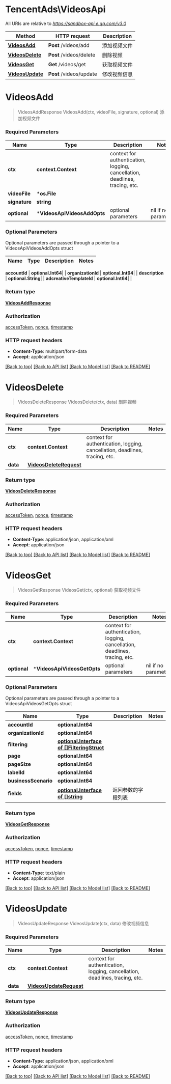 # TencentAds\VideosApi

All URIs are relative to *https://sandbox-api.e.qq.com/v3.0*

Method | HTTP request | Description
------------- | ------------- | -------------
[**VideosAdd**](VideosApi.md#VideosAdd) | **Post** /videos/add | 添加视频文件
[**VideosDelete**](VideosApi.md#VideosDelete) | **Post** /videos/delete | 删除视频
[**VideosGet**](VideosApi.md#VideosGet) | **Get** /videos/get | 获取视频文件
[**VideosUpdate**](VideosApi.md#VideosUpdate) | **Post** /videos/update | 修改视频信息


# **VideosAdd**
> VideosAddResponse VideosAdd(ctx, videoFile, signature, optional)
添加视频文件

### Required Parameters

Name | Type | Description  | Notes
------------- | ------------- | ------------- | -------------
 **ctx** | **context.Context** | context for authentication, logging, cancellation, deadlines, tracing, etc.
  **videoFile** | ***os.File**|  | 
  **signature** | **string**|  | 
 **optional** | ***VideosApiVideosAddOpts** | optional parameters | nil if no parameters

### Optional Parameters
Optional parameters are passed through a pointer to a VideosApiVideosAddOpts struct

Name | Type | Description  | Notes
------------- | ------------- | ------------- | -------------


 **accountId** | **optional.Int64**|  | 
 **organizationId** | **optional.Int64**|  | 
 **description** | **optional.String**|  | 
 **adcreativeTemplateId** | **optional.Int64**|  | 

### Return type

[**VideosAddResponse**](VideosAddResponse.md)

### Authorization

[accessToken](../README.md#accessToken), [nonce](../README.md#nonce), [timestamp](../README.md#timestamp)

### HTTP request headers

 - **Content-Type**: multipart/form-data
 - **Accept**: application/json

[[Back to top]](#) [[Back to API list]](../README.md#documentation-for-api-endpoints) [[Back to Model list]](../README.md#documentation-for-models) [[Back to README]](../README.md)

# **VideosDelete**
> VideosDeleteResponse VideosDelete(ctx, data)
删除视频

### Required Parameters

Name | Type | Description  | Notes
------------- | ------------- | ------------- | -------------
 **ctx** | **context.Context** | context for authentication, logging, cancellation, deadlines, tracing, etc.
  **data** | [**VideosDeleteRequest**](VideosDeleteRequest.md)|  | 

### Return type

[**VideosDeleteResponse**](VideosDeleteResponse.md)

### Authorization

[accessToken](../README.md#accessToken), [nonce](../README.md#nonce), [timestamp](../README.md#timestamp)

### HTTP request headers

 - **Content-Type**: application/json, application/xml
 - **Accept**: application/json

[[Back to top]](#) [[Back to API list]](../README.md#documentation-for-api-endpoints) [[Back to Model list]](../README.md#documentation-for-models) [[Back to README]](../README.md)

# **VideosGet**
> VideosGetResponse VideosGet(ctx, optional)
获取视频文件

### Required Parameters

Name | Type | Description  | Notes
------------- | ------------- | ------------- | -------------
 **ctx** | **context.Context** | context for authentication, logging, cancellation, deadlines, tracing, etc.
 **optional** | ***VideosApiVideosGetOpts** | optional parameters | nil if no parameters

### Optional Parameters
Optional parameters are passed through a pointer to a VideosApiVideosGetOpts struct

Name | Type | Description  | Notes
------------- | ------------- | ------------- | -------------
 **accountId** | **optional.Int64**|  | 
 **organizationId** | **optional.Int64**|  | 
 **filtering** | [**optional.Interface of []FilteringStruct**](FilteringStruct.md)|  | 
 **page** | **optional.Int64**|  | 
 **pageSize** | **optional.Int64**|  | 
 **labelId** | **optional.Int64**|  | 
 **businessScenario** | **optional.Int64**|  | 
 **fields** | [**optional.Interface of []string**](string.md)| 返回参数的字段列表 | 

### Return type

[**VideosGetResponse**](VideosGetResponse.md)

### Authorization

[accessToken](../README.md#accessToken), [nonce](../README.md#nonce), [timestamp](../README.md#timestamp)

### HTTP request headers

 - **Content-Type**: text/plain
 - **Accept**: application/json

[[Back to top]](#) [[Back to API list]](../README.md#documentation-for-api-endpoints) [[Back to Model list]](../README.md#documentation-for-models) [[Back to README]](../README.md)

# **VideosUpdate**
> VideosUpdateResponse VideosUpdate(ctx, data)
修改视频信息

### Required Parameters

Name | Type | Description  | Notes
------------- | ------------- | ------------- | -------------
 **ctx** | **context.Context** | context for authentication, logging, cancellation, deadlines, tracing, etc.
  **data** | [**VideosUpdateRequest**](VideosUpdateRequest.md)|  | 

### Return type

[**VideosUpdateResponse**](VideosUpdateResponse.md)

### Authorization

[accessToken](../README.md#accessToken), [nonce](../README.md#nonce), [timestamp](../README.md#timestamp)

### HTTP request headers

 - **Content-Type**: application/json, application/xml
 - **Accept**: application/json

[[Back to top]](#) [[Back to API list]](../README.md#documentation-for-api-endpoints) [[Back to Model list]](../README.md#documentation-for-models) [[Back to README]](../README.md)

